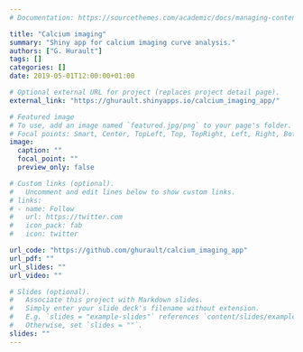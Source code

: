 ```yaml
---
# Documentation: https://sourcethemes.com/academic/docs/managing-content/

title: "Calcium imaging"
summary: "Shiny app for calcium imaging curve analysis."
authors: ["G. Hurault"]
tags: []
categories: []
date: 2019-05-01T12:00:00+01:00

# Optional external URL for project (replaces project detail page).
external_link: "https://ghurault.shinyapps.io/calcium_imaging_app/"

# Featured image
# To use, add an image named `featured.jpg/png` to your page's folder.
# Focal points: Smart, Center, TopLeft, Top, TopRight, Left, Right, BottomLeft, Bottom, BottomRight.
image:
  caption: ""
  focal_point: ""
  preview_only: false

# Custom links (optional).
#   Uncomment and edit lines below to show custom links.
# links:
# - name: Follow
#   url: https://twitter.com
#   icon_pack: fab
#   icon: twitter

url_code: "https://github.com/ghurault/calcium_imaging_app"
url_pdf: ""
url_slides: ""
url_video: ""

# Slides (optional).
#   Associate this project with Markdown slides.
#   Simply enter your slide deck's filename without extension.
#   E.g. `slides = "example-slides"` references `content/slides/example-slides.md`.
#   Otherwise, set `slides = ""`.
slides: ""
---
```

